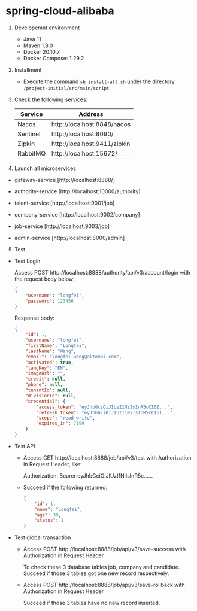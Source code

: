# spring-cloud-alibaba

1. Developemnt environment

   - Java 11
   - Maven 1.8.0
   - Docker 20.10.7
   - Docker Compose: 1.29.2

2. Installment

   - Execute the command `sh install-all.sh` under the directory `/project-initial/src/main/script`

3. Check the following services:

   | Service  | Address                      |
   | -------- | ---------------------------- |
   | Nacos    | http://localhost:8848/nacos  |
   | Sentinel | http://localhost:8090/       |
   | Zipkin   | http://localhost:9411/zipkin |
   | RabbitMQ | http://localhost:15672/      |

   

4. Launch all microservices

- gateway-service [http://localhost:8888/]

- authority-service [http://localhost:10000/authority]

- talent-service [http://localhost:9001/job]

- company-service [http://localhost:9002/company]

- job-service [http://localhost:9003/job]

- admin-service [http://localhost:8000/admin]

  

5. Test 

- Test Login

  Access POST http://localhost:8888/authority/api/v3/account/login with the request body below:

  ```json
  {
      "username": "longfei",
      "password": 123456
  }
  ```

  Response body:

  ```json
  {
      "id": 1,
      "username": "longfei",
      "firstName": "Longfei",
      "lastName": "Wang",
      "email": "longfei.wang@altomni.com",
      "activated": true,
      "langKey": "EN",
      "imageUrl": "",
      "credit": null,
      "phone": null,
      "tenantId": null,
      "divisionId": null,
      "credential": {
          "access_token": "eyJhbGciOiJIUzI1NiIsInR5cCI6I...",
          "refresh_token": "eyJhbGciOiJIUzI1NiIsInR5cCI6I...",
          "scope": "read write",
          "expires_in": 7199
      }
  }
  ```

  

- Test API

  - Access GET http://localhost:8888/job/api/v3/test with Authorization in Request Header, like:

    Authorization: Bearer eyJhbGciOiJIUzI1NiIsInR5c......

  - Succeed if the following returned:

    ```json
    {
        "id": 1,
        "name": "Longfei",
        "age": 30,
        "status": 1
    }
    ```

    

- Test global transaction

  - Access POST http://localhost:8888/job/api/v3/save-success with Authorization in Request Header

    To check these 3 database tables job, company and candidate. Succeed if those 3 tables got one new record respectively.

  - Access POST http://localhost:8888/job/api/v3/save-rollback with Authorization in Request Header

    Succeed if those 3 tables have no new record inserted.

  



